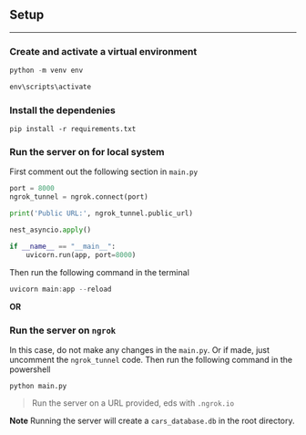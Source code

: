 ## Setup

---

### Create and activate a virtual environment
```powershell
python -m venv env
```

```powershell
env\scripts\activate
```
### Install the dependenies
```
pip install -r requirements.txt
```

### Run the server on for local system
First comment out the following section in `main.py`
```python
port = 8000
ngrok_tunnel = ngrok.connect(port)

print('Public URL:', ngrok_tunnel.public_url)

nest_asyncio.apply()

if __name__ == "__main__":
    uvicorn.run(app, port=8000)
```

Then run the following command in the terminal
```powershell
uvicorn main:app --reload
```

**OR**

### Run the server on `ngrok`
In this case, do not make any changes in the `main.py`. Or if made, just uncomment the `ngrok_tunnel` code.
Then run the following command in the powershell
```
python main.py
```

> Run the server on a URL provided, eds with `.ngrok.io`

**Note**
Running the server will create a `cars_database.db` in the root directory.
